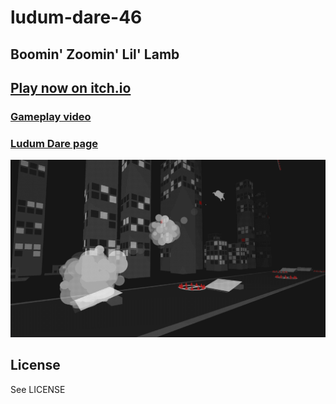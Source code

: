 # ludum-dare-46

## Boomin' Zoomin' Lil' Lamb

## [Play now on itch.io](https://hegemege.itch.io/boomin-zoomin-lil-lamb)

### [Gameplay video](https://www.youtube.com/watch?v=RrNGTQHMWFk)
### [Ludum Dare page](https://ldjam.com/events/ludum-dare/46/boomin-zoomin-lil-lamb)

![](propaganda/title_2.png)

## License
See LICENSE